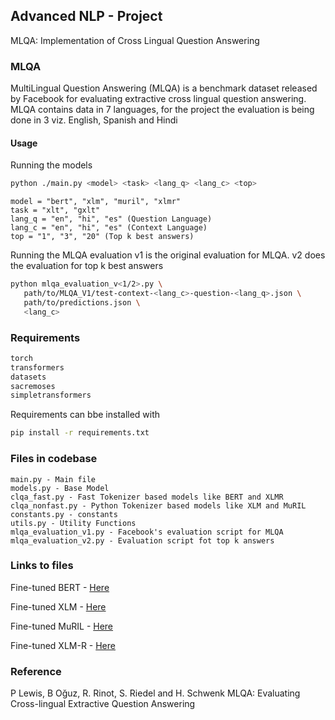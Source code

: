 ## Advanced NLP - Project
MLQA: Implementation of Cross Lingual Question Answering

### MLQA
MultiLingual Question Answering (MLQA) is a benchmark dataset released 
by Facebook for evaluating extractive cross lingual question answering.
 MLQA contains data in 7 languages, for the project the evaluation is 
being done in 3 viz. English, Spanish and Hindi

#### Usage
Running the models
```bash
python ./main.py <model> <task> <lang_q> <lang_c> <top>
```

```text
model = "bert", "xlm", "muril", "xlmr"
task = "xlt", "gxlt"
lang_q = "en", "hi", "es" (Question Language)
lang_c = "en", "hi", "es" (Context Language)
top = "1", "3", "20" (Top k best answers)
```
Running the MLQA evaluation
v1 is the original evaluation for MLQA. v2 does the evaluation for top k best answers
```bash
python mlqa_evaluation_v<1/2>.py \
   path/to/MLQA_V1/test-context-<lang_c>-question-<lang_q>.json \
   path/to/predictions.json \
   <lang_c>
```

### Requirements
```bash
torch
transformers
datasets
sacremoses
simpletransformers
```
Requirements can bbe installed with
```bash
pip install -r requirements.txt
```

### Files in codebase
```text
main.py - Main file
models.py - Base Model
clqa_fast.py - Fast Tokenizer based models like BERT and XLMR
clqa_nonfast.py - Python Tokenizer based models like XLM and MuRIL
constants.py - constants
utils.py - Utility Functions
mlqa_evaluation_v1.py - Facebook's evaluation script for MLQA
mlqa_evaluation_v2.py - Evaluation script fot top k answers

```

### Links to files
Fine-tuned BERT - 
<a href="https://huggingface.co/darshana1406/bert-base-multilingual-cased-finetuned-squad">Here</a>

Fine-tuned XLM - 
<a href="https://iiitaphyd-my.sharepoint.com/:u:/g/personal/aparajitha_allamraju_research_iiit_ac_in/ERZStpKmgwNAh1V3t8JekPABMXpL75CE2KbxpJNzpriKgQ?e=jq5b5e">Here</a>

Fine-tuned MuRIL - 
<a href="https://iiitaphyd-my.sharepoint.com/:u:/g/personal/aparajitha_allamraju_research_iiit_ac_in/EYXUdbaskapHiMNB6J4JavsB93NjxmpBIp7D5ujePoMO0w?e=lWr2eP">Here</a>

Fine-tuned XLM-R - 
<a href="https://huggingface.co/darshana1406/xlm-roberta-base-finetuned-squad">Here</a>


### Reference
P Lewis, B Oğuz, R. Rinot, S. Riedel and H. Schwenk MLQA: Evaluating Cross-lingual Extractive Question Answering

